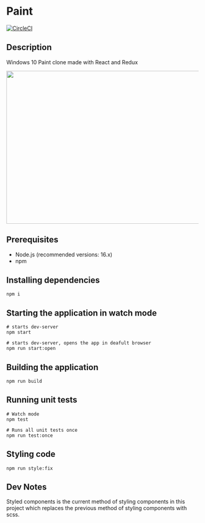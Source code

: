 # Paint

[![CircleCI](https://circleci.com/gh/mterczynski/paint/tree/master.svg?style=svg)](https://circleci.com/gh/mterczynski/paint/tree/master)

## Description

Windows 10 Paint clone made with React and Redux

<img src="preview.PNG" height=400 width=800>

## Prerequisites

- Node.js (recommended versions: 16.x)
- npm

## Installing dependencies

```
npm i
```

## Starting the application in watch mode

```
# starts dev-server
npm start

# starts dev-server, opens the app in deafult browser
npm run start:open
```

## Building the application

```
npm run build
```

## Running unit tests

```
# Watch mode
npm test

# Runs all unit tests once
npm run test:once
```

## Styling code

```
npm run style:fix
```

## Dev Notes

Styled components is the current method of styling components in this project which replaces the previous method of styling components with scss.
